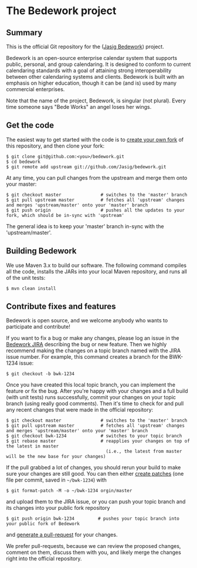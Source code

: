 # The Bedework project

## Summary

This is the official Git repository for the ([Jasig Bedework](http://www.jasig.org/bedework)) project.

Bedework is an open-source enterprise calendar system that supports public, personal, and group calendaring. It is designed to conform to current calendaring standards with a goal of attaining strong interoperability between other calendaring systems and clients. Bedework is built with an emphasis on higher education, though it can be (and is) used by many commercial enterprises.

Note that the name of the project, Bedework, is singular (not plural).  Every time someone says "Bede Works" an angel loses her wings.

## Get the code

The easiest way to get started with the code is to [create your own fork](http://help.github.com/forking/) of this repository, and then clone your fork:

	$ git clone git@github.com:<you>/bedework.git
	$ cd bedework
	$ git remote add upstream git://github.com/Jasig/bedework.git
	
At any time, you can pull changes from the upstream and merge them onto your master:

	$ git checkout master               # switches to the 'master' branch
	$ git pull upstream master          # fetches all 'upstream' changes and merges 'upstream/master' onto your 'master' branch
	$ git push origin                   # pushes all the updates to your fork, which should be in-sync with 'upstream'

The general idea is to keep your 'master' branch in-sync with the 'upstream/master'.

## Building Bedework

We use Maven 3.x to build our software. The following command compiles all the code, installs the JARs into your local Maven repository, and runs all of the unit tests:

	$ mvn clean install

## Contribute fixes and features

Bedework is open source, and we welcome anybody who wants to participate and contribute!

If you want to fix a bug or make any changes, please log an issue in the [Bedework JIRA](https://issues.jasig.org/browse/BWK) describing the bug
or new feature. Then we highly recommend making the changes on a topic branch named with the JIRA issue number. For example, this command creates
a branch for the BWK-1234 issue:

	$ git checkout -b bwk-1234

Once you have created this local topic branch, you can implement the feature or fix the bug.  After you're happy with your changes and a full build (with unit tests) 
runs successfully, commit your changes on your topic branch (using really good comments).  Then it's time to check for and pull any recent changes that were made in 
the official repository:

	$ git checkout master               # switches to the 'master' branch
	$ git pull upstream master          # fetches all 'upstream' changes and merges 'upstream/master' onto your 'master' branch
	$ git checkout bwk-1234             # switches to your topic branch
	$ git rebase master                 # reapplies your changes on top of the latest in master
	                                      (i.e., the latest from master will be the new base for your changes)

If the pull grabbed a lot of changes, you should rerun your build to make sure your changes are still good.
You can then either [create patches](http://progit.org/book/ch5-2.html) (one file per commit, saved in `~/bwk-1234`) with 

	$ git format-patch -M -o ~/bwk-1234 orgin/master

and upload them to the JIRA issue, or you can push your topic branch and its changes into your public fork repository

	$ git push origin bwk-1234         # pushes your topic branch into your public fork of Bedework

and [generate a pull-request](http://help.github.com/pull-requests/) for your changes. 

We prefer pull-requests, because we can review the proposed changes, comment on them,
discuss them with you, and likely merge the changes right into the official repository.

